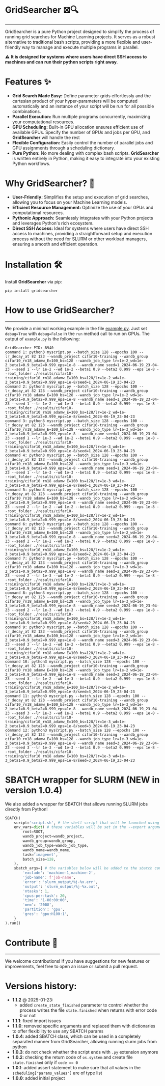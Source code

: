 # GridSearcher 𖣯🔍

---

GridSearcher is a pure Python project designed to simplify the process of running grid searches for Machine Learning 
projects. It serves as a robust alternative to traditional bash scripts, providing a more flexible and user-friendly 
way to manage and execute multiple programs in parallel. 

⚠️ **It is designed for systems where users have direct SSH access 
to machines and can run their python scripts right away.**

# Features ✨󠁇󠁇󠁇
- **Grid Search Made Easy:** Define parameter grids effortlessly and the cartesian product of your hyper-parameters 
will be computed automatically and an instance of your script will be run for all possible combinations.
- **Parallel Execution:** Run multiple programs concurrently, maximizing your computational resources.
- **GPU Scheduling:** Built-in GPU allocation ensures efficient use of available GPUs. Specify the number of GPUs and 
jobs per GPU, and **GridSearcher** will handle the rest
- **Flexible Configuration:** Easily control the number of parallel jobs and GPU assignments through a scheduling 
dictionary.
- **Pure Python:** No more dealing with complex bash scripts. **GridSearcher** is written entirely in Python, making it 
easy to integrate into your existing Python workflows.

# Why GridSearcher? 🤔
- **User-Friendly:** Simplifies the setup and execution of grid searches, allowing you to focus on your Machine 
Learning models.
- **Efficient Resource Management:** Optimize the use of your GPUs and computational resources.
- **Pythonic Approach:** Seamlessly integrates with your Python projects and leverages Python's rich ecosystem.
- **Direct SSH Access:** Ideal for systems where users have direct SSH access to machines, providing a straightforward 
setup and execution process without the need for SLURM or other workload managers, ensuring a smooth and efficient operation.
 
# Installation 🛠️
Install **GridSearcher** via pip:

```shell
pip install gridsearcher
```

# How to use GridSearcher?

---

We provide a minimal working example in the file [example.py](https://github.com/IST-DASLab/GridSearcher/blob/main/example.py).
Just set `debug=True` with `debug=False` in the `run` method call to run on GPUs. The output of `example.py` is the following:

```shell 
GridSearcher PID: 8940
command 1: python3 myscript.py --batch_size 128 --epochs 100 --lr_decay_at 82 123 --wandb_project cifar10-training --wandb_group cifar10_rn18_adamw_E=100_bs=128 --wandb_job_type lr=1e-2_wd=1e-2_beta1=0.9_beta2=0.999_eps=1e-8 --wandb_name seed=1_2024-06-19_23-04-23 --seed 1 --lr 1e-2 --wd 1e-2 --beta1 0.9 --beta2 0.999 --eps 1e-8 --root_folder ./results/cifar10-training/cifar10_rn18_adamw_E=100_bs=128/lr=1e-2_wd=1e-2_beta1=0.9_beta2=0.999_eps=1e-8/seed=1_2024-06-19_23-04-23
command 2: python3 myscript.py --batch_size 128 --epochs 100 --lr_decay_at 82 123 --wandb_project cifar10-training --wandb_group cifar10_rn18_adamw_E=100_bs=128 --wandb_job_type lr=1e-2_wd=1e-3_beta1=0.9_beta2=0.999_eps=1e-8 --wandb_name seed=1_2024-06-19_23-04-23 --seed 1 --lr 1e-2 --wd 1e-3 --beta1 0.9 --beta2 0.999 --eps 1e-8 --root_folder ./results/cifar10-training/cifar10_rn18_adamw_E=100_bs=128/lr=1e-2_wd=1e-3_beta1=0.9_beta2=0.999_eps=1e-8/seed=1_2024-06-19_23-04-23
command 3: python3 myscript.py --batch_size 128 --epochs 100 --lr_decay_at 82 123 --wandb_project cifar10-training --wandb_group cifar10_rn18_adamw_E=100_bs=128 --wandb_job_type lr=1e-3_wd=1e-2_beta1=0.9_beta2=0.999_eps=1e-8 --wandb_name seed=1_2024-06-19_23-04-23 --seed 1 --lr 1e-3 --wd 1e-2 --beta1 0.9 --beta2 0.999 --eps 1e-8 --root_folder ./results/cifar10-training/cifar10_rn18_adamw_E=100_bs=128/lr=1e-3_wd=1e-2_beta1=0.9_beta2=0.999_eps=1e-8/seed=1_2024-06-19_23-04-23
command 4: python3 myscript.py --batch_size 128 --epochs 100 --lr_decay_at 82 123 --wandb_project cifar10-training --wandb_group cifar10_rn18_adamw_E=100_bs=128 --wandb_job_type lr=1e-3_wd=1e-3_beta1=0.9_beta2=0.999_eps=1e-8 --wandb_name seed=1_2024-06-19_23-04-23 --seed 1 --lr 1e-3 --wd 1e-3 --beta1 0.9 --beta2 0.999 --eps 1e-8 --root_folder ./results/cifar10-training/cifar10_rn18_adamw_E=100_bs=128/lr=1e-3_wd=1e-3_beta1=0.9_beta2=0.999_eps=1e-8/seed=1_2024-06-19_23-04-23
command 5: python3 myscript.py --batch_size 128 --epochs 100 --lr_decay_at 82 123 --wandb_project cifar10-training --wandb_group cifar10_rn18_adamw_E=100_bs=128 --wandb_job_type lr=1e-2_wd=1e-2_beta1=0.9_beta2=0.999_eps=1e-8 --wandb_name seed=2_2024-06-19_23-04-23 --seed 2 --lr 1e-2 --wd 1e-2 --beta1 0.9 --beta2 0.999 --eps 1e-8 --root_folder ./results/cifar10-training/cifar10_rn18_adamw_E=100_bs=128/lr=1e-2_wd=1e-2_beta1=0.9_beta2=0.999_eps=1e-8/seed=2_2024-06-19_23-04-23
command 6: python3 myscript.py --batch_size 128 --epochs 100 --lr_decay_at 82 123 --wandb_project cifar10-training --wandb_group cifar10_rn18_adamw_E=100_bs=128 --wandb_job_type lr=1e-2_wd=1e-3_beta1=0.9_beta2=0.999_eps=1e-8 --wandb_name seed=2_2024-06-19_23-04-23 --seed 2 --lr 1e-2 --wd 1e-3 --beta1 0.9 --beta2 0.999 --eps 1e-8 --root_folder ./results/cifar10-training/cifar10_rn18_adamw_E=100_bs=128/lr=1e-2_wd=1e-3_beta1=0.9_beta2=0.999_eps=1e-8/seed=2_2024-06-19_23-04-23
command 7: python3 myscript.py --batch_size 128 --epochs 100 --lr_decay_at 82 123 --wandb_project cifar10-training --wandb_group cifar10_rn18_adamw_E=100_bs=128 --wandb_job_type lr=1e-3_wd=1e-2_beta1=0.9_beta2=0.999_eps=1e-8 --wandb_name seed=2_2024-06-19_23-04-23 --seed 2 --lr 1e-3 --wd 1e-2 --beta1 0.9 --beta2 0.999 --eps 1e-8 --root_folder ./results/cifar10-training/cifar10_rn18_adamw_E=100_bs=128/lr=1e-3_wd=1e-2_beta1=0.9_beta2=0.999_eps=1e-8/seed=2_2024-06-19_23-04-23
command 8: python3 myscript.py --batch_size 128 --epochs 100 --lr_decay_at 82 123 --wandb_project cifar10-training --wandb_group cifar10_rn18_adamw_E=100_bs=128 --wandb_job_type lr=1e-3_wd=1e-3_beta1=0.9_beta2=0.999_eps=1e-8 --wandb_name seed=2_2024-06-19_23-04-23 --seed 2 --lr 1e-3 --wd 1e-3 --beta1 0.9 --beta2 0.999 --eps 1e-8 --root_folder ./results/cifar10-training/cifar10_rn18_adamw_E=100_bs=128/lr=1e-3_wd=1e-3_beta1=0.9_beta2=0.999_eps=1e-8/seed=2_2024-06-19_23-04-23
command 9: python3 myscript.py --batch_size 128 --epochs 100 --lr_decay_at 82 123 --wandb_project cifar10-training --wandb_group cifar10_rn18_adamw_E=100_bs=128 --wandb_job_type lr=1e-2_wd=1e-2_beta1=0.9_beta2=0.999_eps=1e-8 --wandb_name seed=3_2024-06-19_23-04-23 --seed 3 --lr 1e-2 --wd 1e-2 --beta1 0.9 --beta2 0.999 --eps 1e-8 --root_folder ./results/cifar10-training/cifar10_rn18_adamw_E=100_bs=128/lr=1e-2_wd=1e-2_beta1=0.9_beta2=0.999_eps=1e-8/seed=3_2024-06-19_23-04-23
command 10: python3 myscript.py --batch_size 128 --epochs 100 --lr_decay_at 82 123 --wandb_project cifar10-training --wandb_group cifar10_rn18_adamw_E=100_bs=128 --wandb_job_type lr=1e-2_wd=1e-3_beta1=0.9_beta2=0.999_eps=1e-8 --wandb_name seed=3_2024-06-19_23-04-23 --seed 3 --lr 1e-2 --wd 1e-3 --beta1 0.9 --beta2 0.999 --eps 1e-8 --root_folder ./results/cifar10-training/cifar10_rn18_adamw_E=100_bs=128/lr=1e-2_wd=1e-3_beta1=0.9_beta2=0.999_eps=1e-8/seed=3_2024-06-19_23-04-23
command 11: python3 myscript.py --batch_size 128 --epochs 100 --lr_decay_at 82 123 --wandb_project cifar10-training --wandb_group cifar10_rn18_adamw_E=100_bs=128 --wandb_job_type lr=1e-3_wd=1e-2_beta1=0.9_beta2=0.999_eps=1e-8 --wandb_name seed=3_2024-06-19_23-04-23 --seed 3 --lr 1e-3 --wd 1e-2 --beta1 0.9 --beta2 0.999 --eps 1e-8 --root_folder ./results/cifar10-training/cifar10_rn18_adamw_E=100_bs=128/lr=1e-3_wd=1e-2_beta1=0.9_beta2=0.999_eps=1e-8/seed=3_2024-06-19_23-04-23
command 12: python3 myscript.py --batch_size 128 --epochs 100 --lr_decay_at 82 123 --wandb_project cifar10-training --wandb_group cifar10_rn18_adamw_E=100_bs=128 --wandb_job_type lr=1e-3_wd=1e-3_beta1=0.9_beta2=0.999_eps=1e-8 --wandb_name seed=3_2024-06-19_23-04-23 --seed 3 --lr 1e-3 --wd 1e-3 --beta1 0.9 --beta2 0.999 --eps 1e-8 --root_folder ./results/cifar10-training/cifar10_rn18_adamw_E=100_bs=128/lr=1e-3_wd=1e-3_beta1=0.9_beta2=0.999_eps=1e-8/seed=3_2024-06-19_23-04-23
```

# SBATCH wrapper for SLURM (NEW in version 1.0.4)
We also added a wrapper for SBATCH that allows running SLURM jobs directly from Python!

```python
SBATCH(
    script='script.sh', # the shell script that will be launched using sbatch
    env_vars=dict( # these variables will be set in the --export argument of sbatch and will be available in the h100-eval.sh script
        root=ROOT,
        wandb_project=wandb_project,
        wandb_group=wandb_group,
        wandb_job_type=wandb_job_type,
        wandb_name=wandb_name,
        task='imagenet',
        batch_size=128,
    ),
    sbatch_args={ # the variables below will be added to the sbatch command (e.g. --job_name)
        'exclude': 'machine-1,machine-2',
        'job-name': f'job-name',
        'error': 'slurm_output/%j-%x.err',
        'output': 'slurm_output/%j-%x.out',
        'ntasks': 1,
        'cpus-per-task': 20,
        'time': '1-00:00:00',
        'mem': '200G',
        'partition': 'gpu',
        'gres': 'gpu:H100:1',
    }
).run()
```

# Contribute 🤝

---

We welcome contributions! If you have suggestions for new features or improvements, feel free to open an issue or submit a 
pull request.

# Versions history:
- **1.1.2** @ 2025-01-23:
  - added `create_state_finished` parameter to control whether the process writes the file `state.finished` when returns with error code 0 or not
- **1.1.1**: fixed import issues
- **1.1.0**: removed specific arguments and replaced them with dictionaries to offer flexibility to use any SBATCH params
- **1.0.4**: added SBATCH class, which can be used in a completely separated manner from GridSearcher, allowing running slurm jobs from python
- **1.0.3**: do not check whether the script ends with `.py` extension anymore
- **1.0.2**: checking the return code of `os.system` and create file `state.finished` only if `code == 0`
- **1.0.1**: added assert statement to make sure that all values in the `scheduling["params_values"]` are of type list
- **1.0.0**: added initial project
